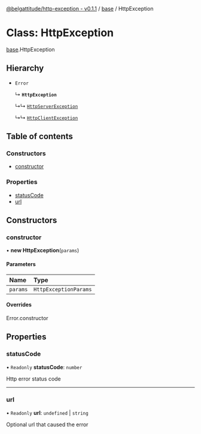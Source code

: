 [@belgattitude/http-exception - v0.1.1](../README.md) / [base](../modules/base.md) / HttpException

# Class: HttpException

[base](../modules/base.md).HttpException

## Hierarchy

- `Error`

  ↳ **`HttpException`**

  ↳↳ [`HttpServerException`](base.HttpServerException.md)

  ↳↳ [`HttpClientException`](base.HttpClientException.md)

## Table of contents

### Constructors

- [constructor](base.HttpException.md#constructor)

### Properties

- [statusCode](base.HttpException.md#statuscode)
- [url](base.HttpException.md#url)

## Constructors

### constructor

• **new HttpException**(`params`)

#### Parameters

| Name     | Type                  |
| :------- | :-------------------- |
| `params` | `HttpExceptionParams` |

#### Overrides

Error.constructor

## Properties

### statusCode

• `Readonly` **statusCode**: `number`

Http error status code

---

### url

• `Readonly` **url**: `undefined` \| `string`

Optional url that caused the error
